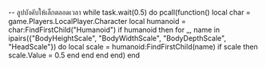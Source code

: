 -- ลูปบังคับให้เล็กตลอดเวลา
while task.wait(0.5) do
    pcall(function()
        local char = game.Players.LocalPlayer.Character
        local humanoid = char:FindFirstChild("Humanoid")
        if humanoid then
            for _, name in ipairs({"BodyHeightScale", "BodyWidthScale", "BodyDepthScale", "HeadScale"}) do
                local scale = humanoid:FindFirstChild(name)
                if scale then
                    scale.Value = 0.5
                end
            end
        end
    end)
end